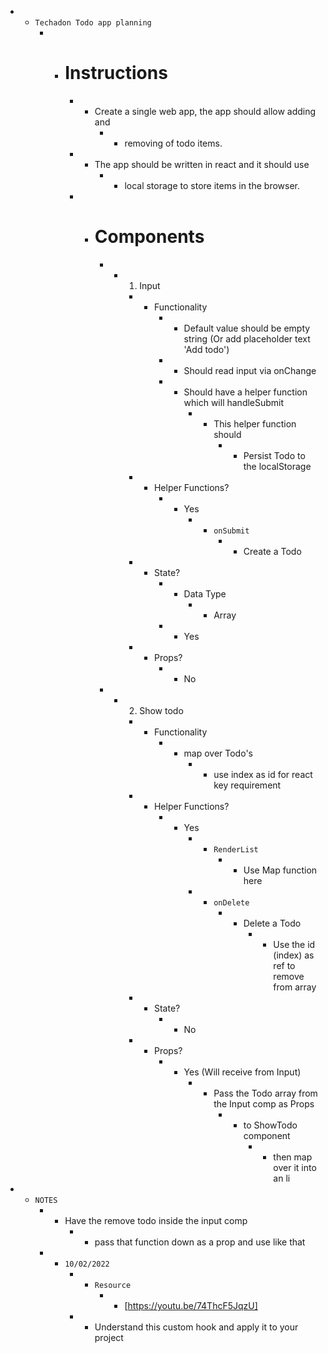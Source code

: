 - - `Techadon Todo app planning`
    - - # Instructions 
        - - Create  a  single  web  app,  the  app  should  allow  adding  and
            - -  removing  of  todo  items.  
        - - The  app  should  be  written  in  react  and  it  should  use
            - - local  storage  to  store  items  in  the  browser.

        - - # Components 
            - - 1. Input
                - - Functionality 
                    - - Default value should be empty string (Or add placeholder text 'Add todo')
                    - - Should read input via onChange
                    - - Should have a helper function which will handleSubmit
                        - - This helper function should 
                            - - Persist Todo to the localStorage 
                - - Helper Functions?  
                    - - Yes
                        - - `onSubmit`
                            - - Create a Todo
                - - State? 
                    - - Data Type
                        - - Array 
                    - - Yes
                - - Props? 
                    - - No  
            - - 2. Show todo
                - - Functionality 
                    - - map over Todo's 
                        - - use index as id for react key requirement
                - - Helper Functions? 
                    - - Yes
                        - - `RenderList`
                            - - Use Map function here 
                        - - `onDelete` 
                            - - Delete a Todo
                                - - Use the id (index) as ref to remove from array  
                - - State? 
                    - - No 
                - - Props? 
                    - - Yes (Will receive from Input) 
                        - - Pass the Todo array from the Input comp as Props 
                            - - to ShowTodo component
                                - - then map over it into an li  

- - `NOTES`
    - - Have the remove todo inside the input comp 
        - - pass that function down as a prop and use like that

    - - `10/02/2022`
        - - `Resource`
            - - [https://youtu.be/74ThcF5JqzU]
        - - Understand this custom hook and apply it to your project 